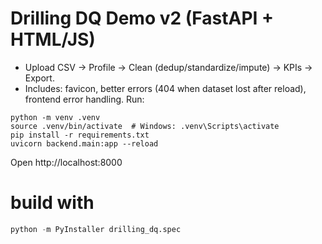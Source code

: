 # Drilling DQ Demo v2 (FastAPI + HTML/JS)
- Upload CSV → Profile → Clean (dedup/standardize/impute) → KPIs → Export.
- Includes: favicon, better errors (404 when dataset lost after reload), frontend error handling.
Run:
```
python -m venv .venv
source .venv/bin/activate  # Windows: .venv\Scripts\activate
pip install -r requirements.txt
uvicorn backend.main:app --reload
```
Open http://localhost:8000



# build with 
``` python
python -m PyInstaller drilling_dq.spec
```